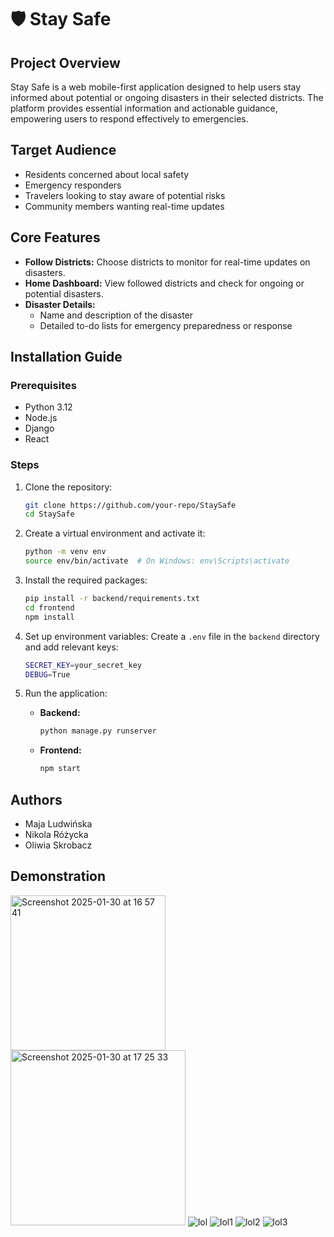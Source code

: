 # 🛡️ Stay Safe

## Project Overview

Stay Safe is a web mobile-first application designed to help users stay informed about potential or ongoing disasters in their selected districts. The platform provides essential information and actionable guidance, empowering users to respond effectively to emergencies.

## Target Audience

- Residents concerned about local safety  
- Emergency responders  
- Travelers looking to stay aware of potential risks  
- Community members wanting real-time updates  

## Core Features

- **Follow Districts:** Choose districts to monitor for real-time updates on disasters.  
- **Home Dashboard:** View followed districts and check for ongoing or potential disasters.  
- **Disaster Details:**  
  - Name and description of the disaster  
  - Detailed to-do lists for emergency preparedness or response  

## Installation Guide

### Prerequisites

- Python 3.12  
- Node.js  
- Django  
- React  

### Steps

1. Clone the repository:
   ```sh
   git clone https://github.com/your-repo/StaySafe
   cd StaySafe
   ```

2. Create a virtual environment and activate it:
   ```sh
   python -m venv env  
   source env/bin/activate  # On Windows: env\Scripts\activate  
   ```

3. Install the required packages:
   ```sh
   pip install -r backend/requirements.txt  
   cd frontend  
   npm install  
   ```

4. Set up environment variables:
   Create a `.env` file in the `backend` directory and add relevant keys:
   ```sh
   SECRET_KEY=your_secret_key  
   DEBUG=True  
   ```

5. Run the application:
   - **Backend:**
     ```sh
     python manage.py runserver  
     ```
   - **Frontend:**
     ```sh
     npm start  
     ```

## Authors

- Maja Ludwińska  
- Nikola Różycka  
- Oliwia Skrobacz 



## Demonstration 
 <img width="248" alt="Screenshot 2025-01-30 at 16 57 41" src="https://github.com/user-attachments/assets/7a88e459-b37c-45f4-8ca3-e81948152956" />
 <img width="280" alt="Screenshot 2025-01-30 at 17 25 33" src="https://github.com/user-attachments/assets/98d9a57c-6d82-4828-aa55-44e384542721" />
<img alt="lol" src="https://github.com/user-attachments/assets/807f9ad8-343e-40e4-8138-a98f617cdeaa" />
<img alt="lol1" src="https://github.com/user-attachments/assets/bdda6905-720b-4559-b561-1ccd834ec485" />
<img alt="lol2" src="https://github.com/user-attachments/assets/7e1da0dd-95e6-41e6-982c-bfe24ea6c248" />
<img alt="lol3" src="https://github.com/user-attachments/assets/2b11ea30-eb80-4b4b-8dad-718988cbcaaa" />




